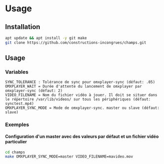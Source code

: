# Usage

## Installation 

```bash
apt update && apt install -y git make
git clone https://github.com/constructions-incongrues/champs.git
```

## Usage

### Variables

```
SYNC_TOLERANCE : Tolérance de sync pour omxplayer-sync (défaut: .05)
OMXPLAYER_WAIT = Durée d'attente du lancement de omxplayer par omxplayer-sync (défaut: 2)
VIDEO_FILENAME = Nom du fichier vidéo à jouer. Il doit se situer dans le répertoire /var/lib/videos/ sur tous les périphériques (défaut: synctest.mp4)
OMXPLAYER_SYNC_MODE = Mode de omxplayer-sync. master ou slave (défaut: slave)
```

### Exemples

#### Configuration d'un master avec des valeurs par défaut et un fichier vidéo particulier

```bash
cd champs
make OMXPLAYER_SYNC_MODE=master VIDEO_FILENAME=mavideo.mov
```
